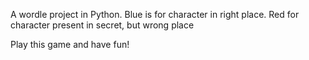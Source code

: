A wordle project in Python.
 Blue is for character in right place. 
 Red for character present in secret, but wrong place

Play this game and have fun!
